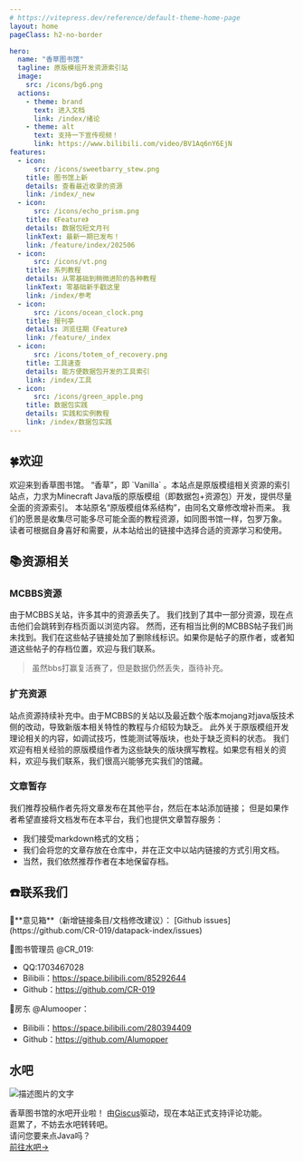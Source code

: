 ```yaml
---
# https://vitepress.dev/reference/default-theme-home-page
layout: home
pageClass: h2-no-border

hero:
  name: "香草图书馆"
  tagline: 原版模组开发资源索引站
  image:
    src: /icons/bg6.png
  actions:
    - theme: brand
      text: 进入文档
      link: /index/绪论
    - theme: alt
      text: 支持一下宣传视频！
      link: https://www.bilibili.com/video/BV1Aq6nY6EjN
features:
  - icon:
      src: /icons/sweetbarry_stew.png
    title: 图书馆上新
    details: 查看最近收录的资源
    link: /index/_new
  - icon:
      src: /icons/echo_prism.png
    title: 《Feature》
    details: 数据包短文月刊
    linkText: 最新一期已发布！
    link: /feature/index/202506
  - icon:
      src: /icons/vt.png
    title: 系列教程
    details: 从零基础到稍微进阶的各种教程
    linkText: 零基础新手戳这里
    link: /index/参考
  - icon:
      src: /icons/ocean_clock.png
    title: 报刊亭
    details: 浏览往期《Feature》
    link: /feature/_index
  - icon:
      src: /icons/totem_of_recovery.png
    title: 工具速查
    details: 能方便数据包开发的工具索引
    link: /index/工具
  - icon:
      src: /icons/green_apple.png
    title: 数据包实践
    details: 实践和实例教程
    link: /index/数据包实践
---
```

<script setup>
import RandomParagraph from './.vitepress/vue/random.vue'
import ColorLine from '/.vitepress/vue/ColorLine.vue'
import { useData } from 'vitepress'
const { isDark } = useData()
const { frontmatter } = useData()
</script>

<ColorLine :height="4"/>

> <RandomParagraph />




<div class="spacer"></div>

## 🍀欢迎
<ColorLine />
欢迎来到香草图书馆。  
“香草”，即 `Vanilla` 。本站点是原版模组相关资源的索引站点，力求为Minecraft Java版的原版模组（即数据包+资源包）开发，提供尽量全面的资源索引。
本站原名“原版模组体系结构”，由同名文章修改增补而来。
我们的愿景是收集尽可能多尽可能全面的教程资源，如同图书馆一样，包罗万象。
读者可根据自身喜好和需要，从本站给出的链接中选择合适的资源学习和使用。

## 📚资源相关
<ColorLine />

### MCBBS资源
由于MCBBS关站，许多其中的资源丢失了。
我们找到了其中一部分资源，现在点击他们会跳转到存档页面以浏览内容。
然而，还有相当比例的MCBBS帖子我们尚未找到。我们在这些帖子链接处加了删除线标识。如果你是帖子的原作者，或者知道这些帖子的存档位置，欢迎与我们联系。

> 虽然bbs打赢复活赛了，但是数据仍然丢失，亟待补充。

### 扩充资源
站点资源持续补充中。由于MCBBS的关站以及最近数个版本mojang对java版技术侧的改动，导致新版本相关特性的教程与介绍较为缺乏。
此外关于原版模组开发理论相关的内容，如调试技巧，性能测试等版块，也处于缺乏资料的状态。
我们欢迎有相关经验的原版模组作者为这些缺失的版块撰写教程。如果您有相关的资料，欢迎与我们联系，我们很高兴能够充实我们的馆藏。

### 文章暂存
我们推荐投稿作者先将文章发布在其他平台，然后在本站添加链接；
但是如果作者希望直接将文档发布在本平台，我们也提供文章暂存服务：
- 我们接受markdown格式的文档；
- 我们会将您的文章存放在仓库中，并在正文中以站内链接的方式引用文档。
- 当然，我们依然推荐作者在本地保留存档。

## ☎️联系我们
<ColorLine />
📧**意见箱**（新增链接条目/文档修改建议）：
[Github issues](https://github.com/CR-019/datapack-index/issues)

📖图书管理员 @CR_019:
- QQ:1703467028
- Bilibili：https://space.bilibili.com/85292644
- Github：https://github.com/CR-019

🏡房东 @Alumooper：
- Bilibili：https://space.bilibili.com/280394409
- Github：https://github.com/Alumopper


## 水吧
<ColorLine />
<p class="float-right-image">
  <img src="/103.png" alt="描述图片的文字">
</p>


香草图书馆的水吧开业啦！
由[Giscus](https://giscus.app/zh-CN)驱动，现在本站正式支持评论功能。  
逛累了，不妨去水吧转转吧。  
请问您要来点Java吗？  
[前往水吧->](/index/水吧.md)
